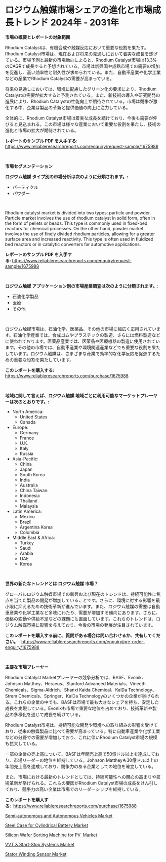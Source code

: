 <p><h1>ロジウム触媒市場シェアの進化と市場成長トレンド 2024年 - 2031年</h1></p><p><strong>市場の概要とレポートの対象範囲</strong></p>
<p><p>Rhodium Catalystは、有機合成や触媒反応において重要な役割を果たす。Rhodium Catalyst市場は、現在および将来の見通しにおいて着実な成長を遂げている。市場予測と最新の市場動向によると、Rhodium Catalyst市場は13.3%のCAGRで成長すると予想されている。市場は新興国や成熟市場での需要の増加を促進し、高い効率性と耐久性が求められている。また、自動車産業や化学工業などの産業でRhodium Catalystの需要が高まっている。</p><p>将来の見通しにおいては、環境に配慮したグリーン化の要求により、Rhodium Catalystの需要が拡大すると予測されている。また、新技術の導入や研究開発の進展により、Rhodium Catalystの性能向上が期待されている。市場は競争が激化する中、企業は製品の革新と提供価値の向上に注力している。</p><p>全体的に、Rhodium Catalyst市場は着実な成長を続けており、今後も需要が伸びると見込まれる。この市場は様々な産業において重要な役割を果たし、技術の進化と市場の拡大が期待されている。</p></p>
<p><strong>レポートのサンプル PDF を入手する:</strong> <a href="https://www.reliableresearchreports.com/enquiry/request-sample/1675988">https://www.reliableresearchreports.com/enquiry/request-sample/1675988</a></p>
<p>&nbsp;</p>
<p><strong>市場セグメンテーション</strong></p>
<p><strong>ロジウム触媒 タイプ別の市場分析は次のように分類されます。:</strong></p>
<p><ul><li>パーティクル</li><li>パウダー</li></ul></p>
<p>&nbsp;</p>
<p><p>Rhodium catalyst market is divided into two types: particle and powder. Particle market involves the use of rhodium catalyst in solid form, often in the form of pellets or beads. This type is commonly used in fixed-bed reactors for chemical processes. On the other hand, powder market involves the use of finely divided rhodium particles, allowing for a greater surface area and increased reactivity. This type is often used in fluidized bed reactors or in catalytic converters for automotive applications.</p></p>
<p><strong>レポートのサンプル PDF を入手する:</strong>&nbsp;<a href="https://www.reliableresearchreports.com/enquiry/request-sample/1675988">https://www.reliableresearchreports.com/enquiry/request-sample/1675988</a></p>
<p>&nbsp;</p>
<p><strong> ロジウム触媒 アプリケーション別の市場産業調査は次のように分類されます。:</strong></p>
<p><ul><li>石油化学製品</li><li>医療</li><li>その他</li></ul></p>
<p>&nbsp;</p>
<p><p>ロジウム触媒市場は、石油化学、医薬品、その他の市場に幅広く応用されています。石油化学産業では、合成ゴムやプラスチックの製造、さらには燃料製造などに使われております。医薬品産業では、医薬品や医療機器の製造に使用されています。その他の市場では、自動車産業や環境関連産業などでも重要な役割を果たしています。ロジウム触媒は、さまざまな産業で効率的な化学反応を促進するための重要な役割を果たしています。</p></p>
<p><strong>このレポートを購入する:</strong>&nbsp; <a href="https://www.reliableresearchreports.com/purchase/1675988">https://www.reliableresearchreports.com/purchase/1675988</a></p>
<p>&nbsp;</p>
<p><strong>地域に関して言えば、ロジウム触媒 地域ごとに利用可能なマーケットプレーヤーは次のとおりです。:</strong></p>
<p><ul>
    <li>
        North America:
        <ul>
            <li>United States</li>
            <li>Canada</li>
        </ul>
    </li>
    <li>
        Europe:
        <ul>
            <li>Germany</li>
            <li>France</li>
            <li>U.K.</li>
            <li>Italy</li>
            <li>Russia</li>
        </ul>
    </li>
    <li>
        Asia-Pacific:
        <ul>
            <li>China</li>
            <li>Japan</li>
            <li>South Korea</li>
            <li>India</li>
            <li>Australia</li>
            <li>China Taiwan</li>
            <li>Indonesia</li>
            <li>Thailand</li>
            <li>Malaysia</li>
        </ul>
    </li>
    <li>
        Latin America:
        <ul>
            <li>Mexico</li>
            <li>Brazil</li>
            <li>Argentina Korea</li>
            <li>Colombia</li>
        </ul>
    </li>
    <li>
        Middle East & Africa:
        <ul>
            <li>Turkey</li>
            <li>Saudi</li>
            <li>Arabia</li>
            <li>UAE</li>
            <li>Korea</li>
        </ul>
    </li>
    </ul></p>
<p>&nbsp;</p>
<p><strong>世界の新たなトレンドとは ロジウム触媒 市場？</strong></p>
<p><p>グローバルロジウム触媒市場での新興および現在のトレンドは、持続可能性に焦点を当てた製品の開発が増加していることです。さらに、環境に対する影響を最小限に抑えるための技術革新が進んでいます。また、ロジウム触媒の需要は自動車産業や化学工業など多岐にわたり、需要が増加する傾向にあります。さらに、価格の変動や供給不足などの課題にも直面しています。これらのトレンドは、ロジウム触媒市場に影響を与えており、今後の市場の発展が注目されています。</p></p>
<p><strong>このレポートを購入する前に、質問がある場合は問い合わせるか、共有してください。</strong>- <a href="https://www.reliableresearchreports.com/enquiry/pre-order-enquiry/1675988">https://www.reliableresearchreports.com/enquiry/pre-order-enquiry/1675988</a></p>
<p>&nbsp;</p>
<p><strong>主要な市場プレーヤー</strong></p>
<p><p>Rhodium Catalyst Marketプレーヤーの競争分析では、BASF、Evonik、Johnson Matthey、Heraeus、Stanford Advanced Materials、Vineeth Chemicals、Sigma-Aldrich、Shanxi Kaida Chemical、KaiDa Technology、Strem Chemicals、Springer、KaiDa Technologyのいくつかの企業が挙げられる。これらの企業の中でも、BASFは市場で最も大きなシェアを持ち、安定した成長を実現している。Evonikも市場で重要な地位を占めており、技術革新や製品の多様化を通じて成長を続けている。</p><p>Rhodium Catalyst市場は、持続可能な開発や環境への取り組みの影響を受けており、従来の触媒製品に比べて需要が高まっている。特に自動車産業や化学工業などの分野での需要が増加しており、これに伴いRhodium Catalyst市場の規模も拡大している。</p><p>一部の企業の売上高について、BASFは年間売上高で50億ドル以上を達成しており、市場リーダーの地位を維持している。Johnson Mattheyも30億ドル以上の年間売上高を達成しており、競争力のある企業としての地位を確立している。</p><p>また、市場における最新のトレンドとしては、持続可能性への関心の高まりや技術革新が挙げられる。これらの要因がRhodium Catalyst市場の成長をけん引しており、競争力の高い企業は市場でのリーダーシップを維持している。</p></p>
<p><strong>このレポートを購入する:</strong>&nbsp;&nbsp;<a href="https://www.reliableresearchreports.com/purchase/1675988">https://www.reliableresearchreports.com/purchase/1675988</a></p>
<p><p><a href="https://view.publitas.com/reportprime-1/semi-autonomous-and-autonomous-vehicles-market-furnish-information-about-market-size-market-share-market-dynamics-and-projections-spanning-from-2024-to-2031/">Semi-autonomous and Autonomous Vehicles Market</a></p><p><a href="https://cedar-agate-3da.notion.site/Steel-Case-for-Cylindrical-Battery-Market-Dynamics-2024-2031-Also-about-Its-Market-Trends-Projecti-7c70beab5e874396a0d60291c96adf28">Steel Case for Cylindrical Battery Market</a></p><p><a href="https://github.com/Hazelklievgspy6vdcsmu106w/Market-Research-Report-List-1/blob/main/silicon-wafer-sorting-machine-for-pv-market.md">Silicon Wafer Sorting Machine for PV  Market</a></p><p><a href="https://view.publitas.com/reportprime-1/vvt-start-stop-systems-market-size-market-trends-and-growth-outlook-forecasted-for-period-from-2024-to-2031/">VVT & Start-Stop Systems Market</a></p><p><a href="https://circular-yam-9b9.notion.site/Stator-Winding-Sensor-Market-Size-Global-Industry-Overview-Market-Segmentation-and-Forecast-2024--6fe66b09962743ed8e4db7d206e02545">Stator Winding Sensor Market</a></p></p>
